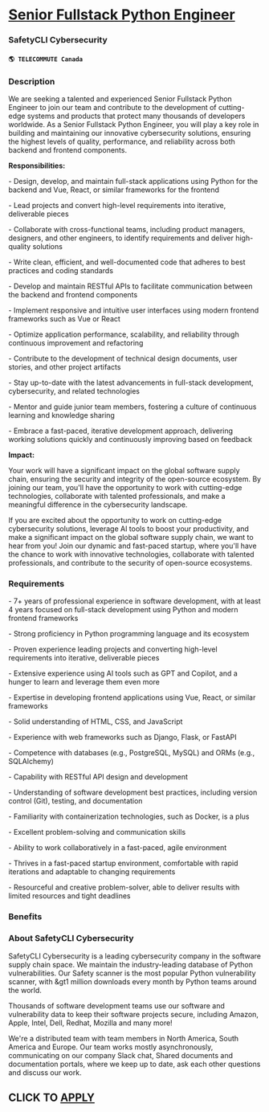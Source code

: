 # [Senior Fullstack Python Engineer](https://www.remotewlb.com/apply/senior-fullstack-python-engineer)  
### SafetyCLI Cybersecurity  
#### `🌎 TELECOMMUTE Canada`  

### **Description**

We are seeking a talented and experienced Senior Fullstack Python Engineer to join our team and contribute to the development of cutting-edge systems and products that protect many thousands of developers worldwide. As a Senior Fullstack Python Engineer, you will play a key role in building and maintaining our innovative cybersecurity solutions, ensuring the highest levels of quality, performance, and reliability across both backend and frontend components.

 **Responsibilities:**

\- Design, develop, and maintain full-stack applications using Python for the backend and Vue, React, or similar frameworks for the frontend

\- Lead projects and convert high-level requirements into iterative, deliverable pieces

\- Collaborate with cross-functional teams, including product managers, designers, and other engineers, to identify requirements and deliver high-quality solutions

\- Write clean, efficient, and well-documented code that adheres to best practices and coding standards

\- Develop and maintain RESTful APIs to facilitate communication between the backend and frontend components

\- Implement responsive and intuitive user interfaces using modern frontend frameworks such as Vue or React

\- Optimize application performance, scalability, and reliability through continuous improvement and refactoring

\- Contribute to the development of technical design documents, user stories, and other project artifacts

\- Stay up-to-date with the latest advancements in full-stack development, cybersecurity, and related technologies

\- Mentor and guide junior team members, fostering a culture of continuous learning and knowledge sharing

\- Embrace a fast-paced, iterative development approach, delivering working solutions quickly and continuously improving based on feedback

 **Impact:**

Your work will have a significant impact on the global software supply chain, ensuring the security and integrity of the open-source ecosystem. By joining our team, you'll have the opportunity to work with cutting-edge technologies, collaborate with talented professionals, and make a meaningful difference in the cybersecurity landscape.

If you are excited about the opportunity to work on cutting-edge cybersecurity solutions, leverage AI tools to boost your productivity, and make a significant impact on the global software supply chain, we want to hear from you! Join our dynamic and fast-paced startup, where you'll have the chance to work with innovative technologies, collaborate with talented professionals, and contribute to the security of open-source ecosystems.

###  **Requirements**

\- 7+ years of professional experience in software development, with at least 4 years focused on full-stack development using Python and modern frontend frameworks

\- Strong proficiency in Python programming language and its ecosystem

\- Proven experience leading projects and converting high-level requirements into iterative, deliverable pieces

\- Extensive experience using AI tools such as GPT and Copilot, and a hunger to learn and leverage them even more

\- Expertise in developing frontend applications using Vue, React, or similar frameworks

\- Solid understanding of HTML, CSS, and JavaScript

\- Experience with web frameworks such as Django, Flask, or FastAPI

\- Competence with databases (e.g., PostgreSQL, MySQL) and ORMs (e.g., SQLAlchemy)

\- Capability with RESTful API design and development

\- Understanding of software development best practices, including version control (Git), testing, and documentation

\- Familiarity with containerization technologies, such as Docker, is a plus

\- Excellent problem-solving and communication skills

\- Ability to work collaboratively in a fast-paced, agile environment

\- Thrives in a fast-paced startup environment, comfortable with rapid iterations and adaptable to changing requirements

\- Resourceful and creative problem-solver, able to deliver results with limited resources and tight deadlines

###  **Benefits**

###  **About SafetyCLI Cybersecurity**

SafetyCLI Cybersecurity is a leading cybersecurity company in the software supply chain space. We maintain the industry-leading database of Python vulnerabilities. Our Safety scanner is the most popular Python vulnerability scanner, with &gt1 million downloads every month by Python teams around the world.

Thousands of software development teams use our software and vulnerability data to keep their software projects secure, including Amazon, Apple, Intel, Dell, Redhat, Mozilla and many more!

We're a distributed team with team members in North America, South America and Europe. Our team works mostly asynchronously, communicating on our company Slack chat, Shared documents and documentation portals, where we keep up to date, ask each other questions and discuss our work.

  
## CLICK TO [APPLY](https://www.remotewlb.com/apply/senior-fullstack-python-engineer)

